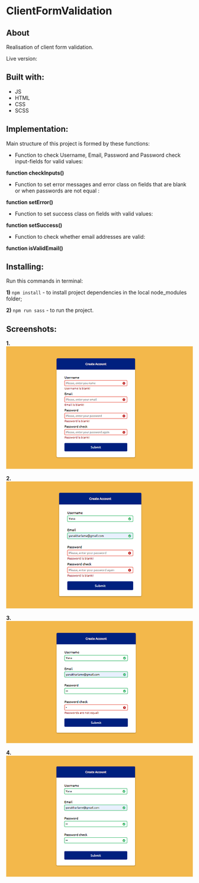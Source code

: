 # ClientFormValidation
## About
Realisation of client form validation.

Live version:
## Built with:
* JS
* HTML
* CSS
* SCSS
## Implementation:
Main structure of this project is formed by these functions:

* Function to check Username, Email, Password and Password check input-fields for valid values:

**function checkInputs()**


* Function to set error messages and error class on fields that are blank or when passwords are not equal :

**function setError()**

* Function to set success class on fields with valid values:

**function setSuccess()**

* Function to check whether email addresses are valid:

**function isValidEmail()**
## Installing:
Run this commands in terminal:

**1)** `npm install` - to install project dependencies in the local node_modules folder;

**2)** `npm run sass` - to run the project.

## Screenshots:
**1.**
![](screenshots/screenshot1.PNG)

**2.**
![](screenshots/screenshot2.PNG)

**3.**
![](screenshots/screenshot3.PNG)

**4.**
![](screenshots/screenshot4.PNG)
